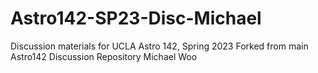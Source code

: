 # Astro142-SP23-Disc-Michael
Discussion materials for UCLA Astro 142, Spring 2023
Forked from main Astro142 Discussion Repository
Michael Woo
